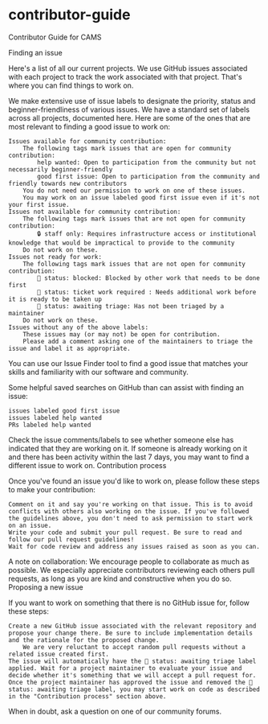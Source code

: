 # contributor-guide
Contributor Guide for CAMS


Finding an issue

Here's a list of all our current projects. We use GitHub issues associated with each project to track the work associated with that project. That's where you can find things to work on.

We make extensive use of issue labels to designate the priority, status and beginner-friendliness of various issues. We have a standard set of labels across all projects, documented here. Here are some of the ones that are most relevant to finding a good issue to work on:

    Issues available for community contribution:
        The following tags mark issues that are open for community contribution:
            help wanted: Open to participation from the community but not necessarily beginner-friendly
            good first issue: Open to participation from the community and friendly towards new contributors
        You do not need our permission to work on one of these issues.
        You may work on an issue labeled good first issue even if it's not your first issue.
    Issues not available for community contribution:
        The following tags mark issues that are not open for community contribution:
            🔒 staff only: Requires infrastructure access or institutional knowledge that would be impractical to provide to the community
        Do not work on these.
    Issues not ready for work:
        The following tags mark issues that are not open for community contribution:
            🚧 status: blocked: Blocked by other work that needs to be done first
            🧹 status: ticket work required : Needs additional work before it is ready to be taken up
            🚦 status: awaiting triage: Has not been triaged by a maintainer
        Do not work on these.
    Issues without any of the above labels:
        These issues may (or may not) be open for contribution.
        Please add a comment asking one of the maintainers to triage the issue and label it as appropriate.

You can use our Issue Finder tool to find a good issue that matches your skills and familiarity with our software and community.

Some helpful saved searches on GitHub than can assist with finding an issue:

    issues labeled good first issue
    issues labeled help wanted
    PRs labeled help wanted

Check the issue comments/labels to see whether someone else has indicated that they are working on it. If someone is already working on it and there has been activity within the last 7 days, you may want to find a different issue to work on.
Contribution process

Once you've found an issue you'd like to work on, please follow these steps to make your contribution:

    Comment on it and say you're working on that issue. This is to avoid conflicts with others also working on the issue. If you've followed the guidelines above, you don't need to ask permission to start work on an issue.
    Write your code and submit your pull request. Be sure to read and follow our pull request guidelines!
    Wait for code review and address any issues raised as soon as you can.

A note on collaboration: We encourage people to collaborate as much as possible. We especially appreciate contributors reviewing each others pull requests, as long as you are kind and constructive when you do so.
Proposing a new issue

If you want to work on something that there is no GitHub issue for, follow these steps:

    Create a new GitHub issue associated with the relevant repository and propose your change there. Be sure to include implementation details and the rationale for the proposed change.
        We are very reluctant to accept random pull requests without a related issue created first.
    The issue will automatically have the 🚦 status: awaiting triage label applied. Wait for a project maintainer to evaluate your issue and decide whether it's something that we will accept a pull request for.
    Once the project maintainer has approved the issue and removed the 🚦 status: awaiting triage label, you may start work on code as described in the "Contribution process" section above.

When in doubt, ask a question on one of our community forums.

